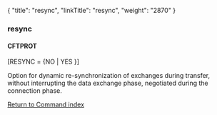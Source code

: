 {
    "title": "resync",
    "linkTitle": "resync",
    "weight": "2870"
}<span id="resync"></span>

### resync

#### CFTPROT

\[RESYNC = {NO
| YES }\]

Option for dynamic re-synchronization of exchanges during transfer,
without interrupting the data exchange phase, negotiated during the connection
phase.

[Return to Command index](../../)
